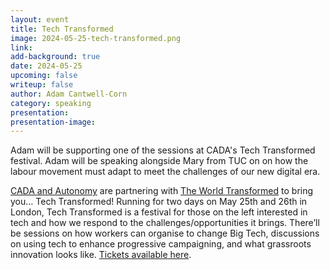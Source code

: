 ```yaml
---
layout: event
title: Tech Transformed
image: 2024-05-25-tech-transformed.png
link: 
add-background: true
date: 2024-05-25
upcoming: false
writeup: false
author: Adam Cantwell-Corn
category: speaking
presentation: 
presentation-image: 
---
```

Adam will be supporting one of the sessions at CADA's Tech Transformed festival.  Adam will be speaking alongside Mary from TUC on on how the labour movement must adapt to meet the challenges of our new digital era.

<!--more-->

[CADA and Autonomy](https://autonomy.work/cada/) are partnering with [The World Transformed](https://theworldtransformed.org/) to bring you… Tech Transformed! Running for two days on May 25th and 26th in London, Tech Transformed is a festival for those on the left interested in tech and how we respond to the challenges/opportunities it brings. There’ll be sessions on how workers can organise to change Big Tech, discussions on using tech to enhance progressive campaigning, and what grassroots innovation looks like.  [Tickets available here](https://www.tickettailor.com/events/cada1/1198455).